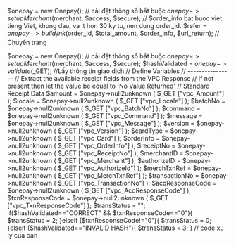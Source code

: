 $onepay = new Onepay(); 
// cài đặt thông số bắt buộc 
$onepay->setupMerchant($merchant, $access, $secure); 
// $order_info bat buoc viet tieng Viet, khong dau, va it hon 30 ky tu, nen dung order_id. 
$refer = $onepay->build_link($order_id, $total_amount, $order_info, $url_return); 
// Chuyển trang



$onepay = new Onepay(); 
// cài đặt thông số bắt buộc 
$onepay->setupMerchant($merchant, $access, $secure); 
$hashValidated = $onepay->validate($_GET); 
//Lấy thông tin giao dịch 
// Define Variables 
// ---------------- 
// Extract the available receipt fields from the VPC Response 
// If not present then let the value be equal to 'No Value Returned' 
// Standard Receipt Data 
$amount = $onepay->null2unknown ( $_GET ["vpc_Amount"] ); 
$locale = $onepay->null2unknown ( $_GET ["vpc_Locale"] ); 
$batchNo = $onepay->null2unknown ( $_GET ["vpc_BatchNo"] ); 
$command = $onepay->null2unknown ( $_GET ["vpc_Command"] ); 
$message = $onepay->null2unknown ( $_GET ["vpc_Message"] ); 
$version = $onepay->null2unknown ( $_GET ["vpc_Version"] ); 
$cardType = $onepay->null2unknown ( $_GET ["vpc_Card"] ); 
$orderInfo = $onepay->null2unknown ( $_GET ["vpc_OrderInfo"] ); 
$receiptNo = $onepay->null2unknown ( $_GET ["vpc_ReceiptNo"] ); 
$merchantID = $onepay->null2unknown ( $_GET ["vpc_Merchant"] ); 
$authorizeID = $onepay->null2unknown ( $_GET ["vpc_AuthorizeId"] ); 
$merchTxnRef = $onepay->null2unknown ( $_GET ["vpc_MerchTxnRef"] ); 
$transactionNo = $onepay->null2unknown ( $_GET ["vpc_TransactionNo"] ); 
$acqResponseCode = $onepay->null2unknown ( $_GET ["vpc_AcqResponseCode"] ); 
$txnResponseCode = $onepay->null2unknown ( $_GET ["vpc_TxnResponseCode"] ); 
$transStatus = ""; 
if($hashValidated=="CORRECT" && $txnResponseCode=="0"){ 
    $transStatus = 2; 
}elseif ($txnResponseCode!="0"){ 
    $transStatus = 0; 
}elseif ($hashValidated=="INVALID HASH"){ 
    $transStatus = 3; 
} 
// code xu ly cua ban
